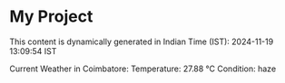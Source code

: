 # My Project

This content is dynamically generated in Indian Time (IST): 2024-11-19 13:09:54 IST


Current Weather in Coimbatore:
Temperature: 27.88 °C
Condition: haze
